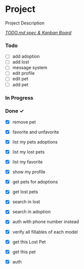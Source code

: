 # Project

Project Description

<em>[TODO.md spec & Kanban Board](https://bit.ly/3fCwKfM)</em>

### Todo

- [ ] add adoption  
- [ ] add lost  
- [ ] message system  
- [ ] edit profile  
- [ ] edit pet  
- [ ] add pet  

### In Progress


### Done ✓

- [x] remove pet  
- [x] favorite and unfavorite  
- [x] list my pets adoptions  
- [x] list my lost pets  
- [x] list my favorite  
- [x] show my profile  
- [x] get pets for adoptions  
- [x] get lost pets  
- [x] search in lost  
- [x] search in adoption  
- [x] auth with phone number instead  
- [x] verify all fillables of each model  
- [x] get this Lost Pet  
- [x] get this pet  
- [x] auth  

